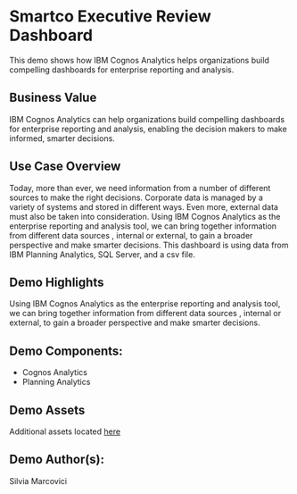 # Smartco Executive Review Dashboard
This demo shows how IBM Cognos Analytics helps organizations build compelling dashboards for enterprise reporting and analysis.

## Business Value
IBM Cognos Analytics can help organizations build compelling dashboards for enterprise reporting and analysis, enabling the decision makers to make informed, smarter decisions.

## Use Case Overview
Today, more than ever, we need information from a number of different sources to make the right decisions. Corporate data is managed by a variety of systems and stored in different ways. Even more, external data must also be taken into consideration.  Using IBM Cognos Analytics as the enterprise reporting and analysis tool, we can bring together information from different data sources , internal or external, to gain a broader perspective and make smarter decisions.  This dashboard is using data from IBM Planning Analytics, SQL Server, and  a csv file.

## Demo Highlights
Using IBM Cognos Analytics as the enterprise reporting and analysis tool, we can bring together information from different data sources , internal or external, to gain a broader perspective and make smarter decisions.

## Demo Components:
* Cognos Analytics
* Planning Analytics

## Demo Assets
Additional assets located [here](https://ibm.box.com/s/l11ubg9jj32im3sjedxr65qjgad0s6cg)

## Demo Author(s):
Silvia Marcovici